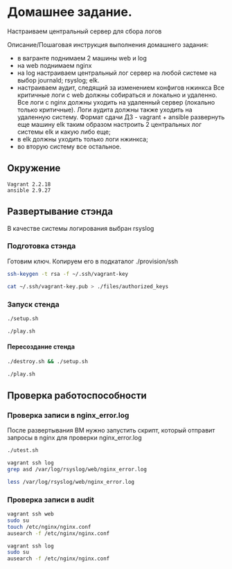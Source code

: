 # Домашнее задание.
Настраиваем центральный сервер для сбора логов

Описание/Пошаговая инструкция выполнения домашнего задания:
- в вагранте поднимаем 2 машины web и log
- на web поднимаем nginx
- на log настраиваем центральный лог сервер на любой системе на выбор
journald;
rsyslog;
elk.
- настраиваем аудит, следящий за изменением конфигов нжинкса Все критичные логи с web должны собираться и локально и удаленно. Все логи с nginx должны уходить на удаленный сервер (локально только критичные). Логи аудита должны также уходить на удаленную систему. Формат сдачи ДЗ - vagrant + ansible
развернуть еще машину elk
таким образом настроить 2 центральных лог системы elk и какую либо еще;
- в elk должны уходить только логи нжинкса;
- во вторую систему все остальное.


## Окружение
```
Vagrant 2.2.18
ansible 2.9.27
```

## Развертывание стэнда

В качестве системы логирования выбран rsyslog

### Подготовка стэнда
Готовим ключ. Копируем его в подкаталог ./provision/ssh
```bash
ssh-keygen -t rsa -f ~/.ssh/vagrant-key

cat ~/.ssh/vagrant-key.pub > ./files/authorized_keys
```

### Запуск стенда
```bash
./setup.sh

./play.sh
```

#### Пересоздание стенда
```bash
./destroy.sh && ./setup.sh

./play.sh
```

## Проверка работоспособности
### Проверка записи в nginx_error.log
После развертывания ВМ нужно запустить скрипт, который отправит запросы в nginx для проверки nginx_error.log
```bash
./utest.sh

vagrant ssh log
grep asd /var/log/rsyslog/web/nginx_error.log

less /var/log/rsyslog/web/nginx_error.log
```

### Проверка записи в audit
```bash
vagrant ssh web
sudo su
touch /etc/nginx/nginx.conf
ausearch -f /etc/nginx/nginx.conf
```

```bash
vagrant ssh log
sudo su
ausearch -f /etc/nginx/nginx.conf
```

